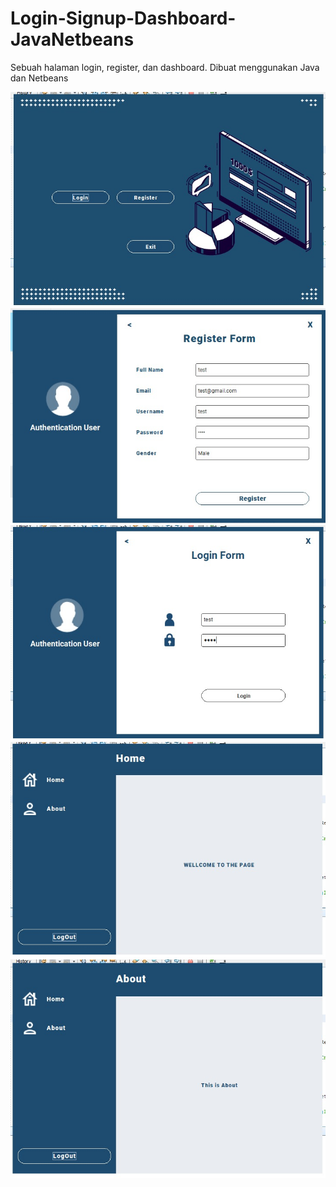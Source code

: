 # Login-Signup-Dashboard-JavaNetbeans

Sebuah halaman login, register, dan dashboard.
Dibuat menggunakan Java dan Netbeans

![Screenshot](1.jpeg)
![Screenshot](2.jpeg)
![Screenshot](3.jpeg)
![Screenshot](4.jpeg)
![Screenshot](5.jpeg)
